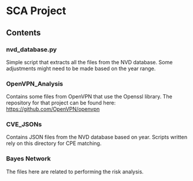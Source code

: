 # SCA Project

## Contents

### nvd_database.py
Simple script that extracts all the files from the NVD database. Some adjustments might need to be made based on the year range.
### OpenVPN_Analysis
Contains some files from OpenVPN that use the Openssl library. The repository for that project can be found here:
https://github.com/OpenVPN/openvpn
### CVE_JSONs
Contains JSON files from the NVD database based on year. Scripts written rely on this directory for CPE matching.
### Bayes Network
The files here are related to performing the risk analysis.

